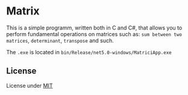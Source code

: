 # Matrix
This is a simple programm, written both in C and C#, that allows you to perform fundamental operations on matrices such as: ```sum between two matrices```, 
```determinant```, ```transpose``` and such. 

The ```.exe``` is located in ```bin/Release/net5.0-windows/MatriciApp.exe```

## License
License under [MIT](https://choosealicense.com/licenses/mit/)
